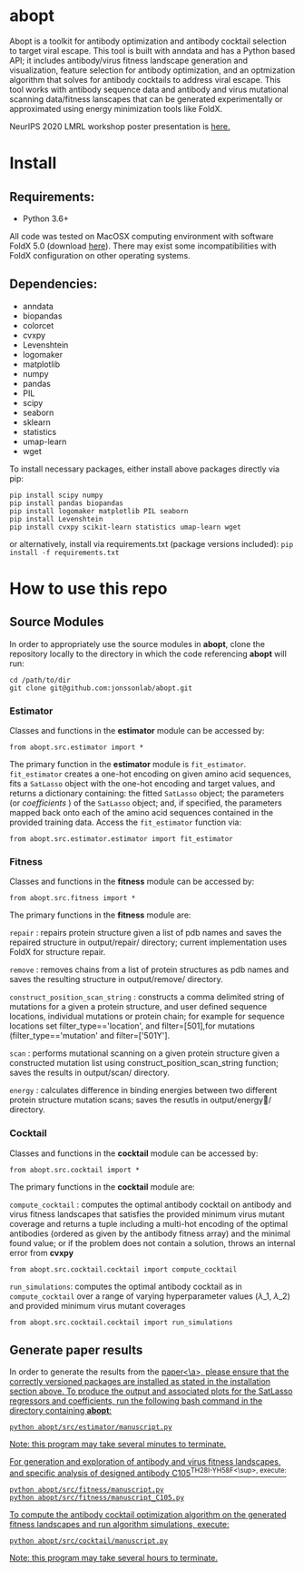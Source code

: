# abopt

Abopt is a toolkit for antibody optimization and antibody cocktail selection to target viral escape. This tool is built with anndata and has a Python based API; it includes antibody/virus fitness landscape generation and visualization, feature selection for antibody optimization, and an optmization algorithm that solves for antibody cocktails to address viral escape. This tool works with antibody sequence data and antibody and virus mutational scanning data/fitness lanscapes that can be generated experimentally or approximated using energy minimization tools like FoldX.  


NeurIPS 2020 LMRL workshop poster presentation is <a href="https://drive.google.com/file/d/1Zm_ei3fueVl2_HlRLixcX6dNxwPcy2FU/view">here.</a>

# Install
## Requirements:
- Python 3.6+

All code was tested on MacOSX computing environment with software FoldX 5.0 (download <a href="http://foldxsuite.crg.eu/">here<a>). There may exist some incompatibilities with FoldX configuration on other operating systems. 

## Dependencies:
- anndata
- biopandas
- colorcet
- cvxpy
- Levenshtein
- logomaker
- matplotlib
- numpy
- pandas
- PIL
- scipy
- seaborn
- sklearn
- statistics
- umap-learn
- wget

To install necessary packages, either install above packages directly via pip:
``` 
pip install scipy numpy
pip install pandas biopandas
pip install logomaker matplotlib PIL seaborn
pip install Levenshtein 
pip install cvxpy scikit-learn statistics umap-learn wget 
```

or alternatively, install via requirements.txt (package versions included):
` pip install -f requirements.txt `

# How to use this repo
## Source Modules
In order to appropriately use the source modules in **abopt**, clone the repository locally to the directory in which the code referencing **abopt** will run:
```
cd /path/to/dir
git clone git@github.com:jonssonlab/abopt.git
```

### Estimator
Classes and functions in the **estimator** module can be accessed by:
```
from abopt.src.estimator import *
```
The primary function in the **estimator** module is `fit_estimator`. `fit_estimator` creates a one-hot encoding on given amino acid sequences, fits a `SatLasso` object with the one-hot encoding and target values, and returns a dictionary containing: the fitted `SatLasso` object; the parameters (or *coefficients* ) of the `SatLasso` object; and, if specified, the parameters mapped back onto each of the amino acid sequences contained in the provided training data. Access the `fit_estimator` function via:
```
from abopt.src.estimator.estimator import fit_estimator
```

### Fitness
Classes and functions in the **fitness** module can be accessed by:

```
from abopt.src.fitness import *
```

The primary functions in the **fitness** module are: 

`repair` : repairs protein structure given a list of pdb names and saves the repaired structure in output/repair/ directory; current implementation uses FoldX for structure repair.  


`remove` : removes chains from a list of protein structures as pdb names and saves the resulting structure in output/remove/ directory.  


`construct_position_scan_string` : constructs a comma delimited string of mutations for a given a protein structure, and user defined sequence locations, individual mutations or protein chain; for example for sequence locations set filter_type=='location', and filter=\[501\],for mutations (filter_type=='mutation' and filter=\['501Y'\].  

`scan` : performs mutational scanning on a given protein structure given a constructed mutation list using construct_position_scan_string function; saves the results in output/scan/ directory.
    
`energy` : calculates difference in binding energies between two different protein structure mutation scans; saves the resutls in output/energy/ directory.
    

### Cocktail
Classes and functions in the **cocktail** module can be accessed by:
```
from abopt.src.cocktail import *
```

The primary functions in the **cocktail** module are: 

`compute_cocktail` : computes the optimal antibody cocktail on antibody and virus fitness landscapes that satisfies the provided minimum virus mutant coverage and returns a tuple including a multi-hot encoding of the optimal antibodies (ordered as given by the antibody fitness array) and the minimal found value; or if the problem does not contain a solution, throws an internal error from **cvxpy**
```
from abopt.src.cocktail.cocktail import compute_cocktail
```

`run_simulations`: computes the optimal antibody cocktail as in `compute_cocktail` over a range of varying hyperparameter values ($\lambda$_1, $\lambda$_2) and provided minimum virus mutant coverages
```
from abopt.src.cocktail.cocktail import run_simulations
```

## Generate paper results
In order to generate the results from the <a href="https://www.biorxiv.org/">paper<\a>, please ensure that the correctly versioned packages are installed as stated in the installation section above. To produce the output and associated plots for the SatLasso regressors and coefficients, run the following bash command in the directory containing **abopt**:
```
python abopt/src/estimator/manuscript.py
```
Note: this program may take several minutes to terminate.

For generation and exploration of antibody and virus fitness landscapes, and specific analysis of designed antibody C105<sup>TH28I-YH58F<\sup>, execute:
```
python abopt/src/fitness/manuscript.py
python abopt/src/fitness/manuscript_C105.py
```

To compute the antibody cocktail optimization algorithm on the generated fitness landscapes and run algorithm simulations, execute:
```
python abopt/src/cocktail/manuscript.py
```
Note: this program may take several hours to terminate.
